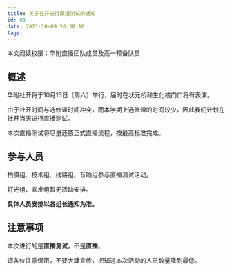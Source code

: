 ```yaml
---
title: 关于社开进行直播测试的通知
id: 01
date: 2021-10-09 20:38:18
tags:
---
```


本文阅读权限：华附直播团队成员及高一预备队员

## 概述

华附社开将于10月16日（周六）举行，届时在状元桥和生化楼门口将有表演。

由于社开时间与选修课时间冲突，而本学期上选修课的时间较少，因此我们计划在社开当天进行直播测试。

本次直播测试将尽量还原正式直播流程，按最高标准完成。

## 参与人员

拍摄组、技术组、线路组、音响组参与直播测试活动。

灯光组、宣发组暂无活动安排。

**具体人员安排以各组长通知为准。**

## 注意事项

本次进行的是**直播测试**，不是**直播**。

请各位注意保密，不要大肆宣传，把知道本次活动的人员数量降到最低。

